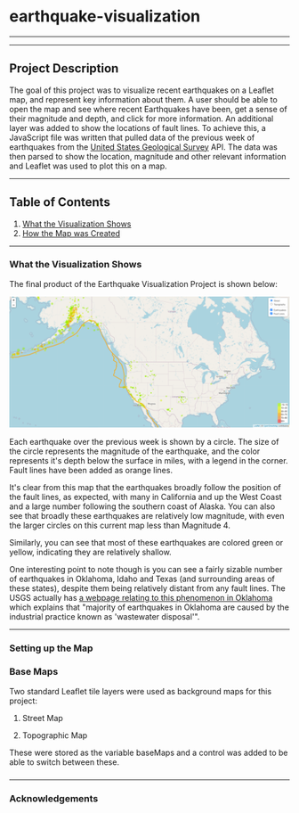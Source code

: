 # earthquake-visualization
-----

-----
## Project Description

The goal of this project was to visualize recent earthquakes on a Leaflet map, and represent key information about them. A user should be able to open the map and see where recent Earthquakes have been, get a sense of their magnitude and depth, and click for more information. An additional layer was added to show the locations of fault lines. To achieve this, a JavaScript file was written that pulled data of the previous week of earthquakes from the [United States Geological Survey](https://www.usgs.gov/) API. The data was then parsed to show the location, magnitude and other relevant information and Leaflet was used to plot this on a map.

-----

## Table of Contents

1. [What the Visualization Shows](https://github.com/jonnybrammah/earthquake-visualization/blob/main/README.md#what-the-visualization-shows)
2. [How the Map was Created](https://github.com/jonnybrammah/earthquake-visualization/blob/main/README.md#setting-up-the-map)

-----
### What the Visualization Shows

The final product of the Earthquake Visualization Project is shown below:

![Overall Map](https://raw.githubusercontent.com/jonnybrammah/earthquake-visualization/main/Images/overall_map.png)

Each earthquake over the previous week is shown by a circle. The size of the circle represents the magnitude of the earthquake, and the color represents it's depth below the surface in miles, with a legend in the corner. Fault lines have been added as orange lines.

It's clear from this map that the earthquakes broadly follow the position of the fault lines, as expected, with many in California and up the West Coast and a large number following the southern coast of Alaska. You can also see that broadly these earthquakes are relatively low magnitude, with even the larger circles on this current map less than Magnitude 4.

Similarly, you can see that most of these earthquakes are colored green or yellow, indicating they are relatively shallow.

One interesting point to note though is you can see a fairly sizable number of earthquakes in Oklahoma, Idaho and Texas (and surrounding areas of these states), despite them being relatively distant from any fault lines. The USGS actually has [a webpage relating to this phenomenon in Oklahoma](https://www.usgs.gov/faqs/oklahoma-has-had-surge-earthquakes-2009-are-they-due-fracking) which explains that "majority of earthquakes in Oklahoma are caused by the industrial practice​ known as 'wastewater disposal'".





-----

### Setting up the Map

### Base Maps

Two standard Leaflet tile layers were used as background maps for this project:

1. Street Map


2. Topographic Map


These were stored as the variable baseMaps and a control was added to be able to switch between these.

### 


-----



### Acknowledgements 
